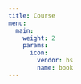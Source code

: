 ```yaml
---
title: Course
menu:
  main:
    weight: 2
    params:
      icon:
        vendor: bs
        name: book
---
```


